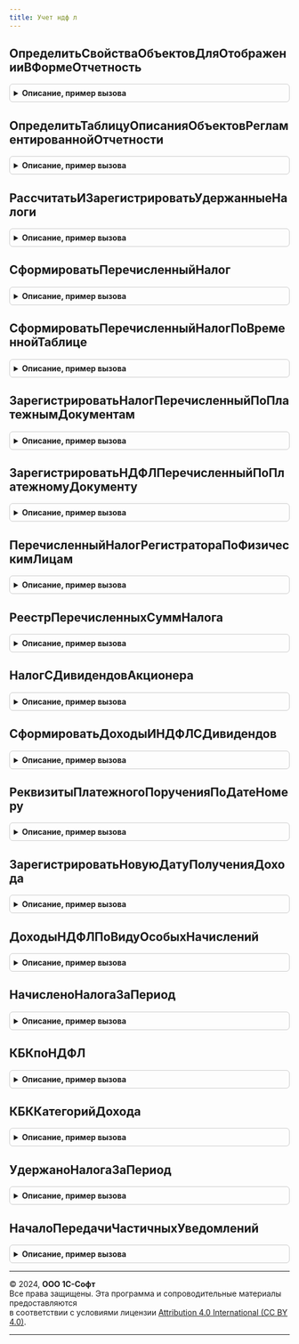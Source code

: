 ```yaml
---
title: Учет ндф л
---
```



## ОпределитьСвойстваОбъектовДляОтображенииВФормеОтчетность
<details style="margin: 1em 0; padding: 0.5em; border: 1px solid #ccc; border-radius: 6px;">

<summary style="font-weight: bold; cursor: pointer;">Описание, пример вызова</summary>

```bsl

// Процедура переопределяет свойства объекта, с которыми он будет отображен в форме Отчетность.
// Параметры:
//  СвойстваОбъектов - ТаблицаЗначений - (см. РегламентированнаяОтчетностьПереопределяемый.ОпределитьСвойстваОбъектовДляОтображенииВФормеОтчетность)
Процедура ОпределитьСвойстваОбъектовДляОтображенииВФормеОтчетность(СвойстваОбъектов) Экспорт
```

Пример вызова
```bsl
УчетНДФЛ.ОпределитьСвойстваОбъектовДляОтображенииВФормеОтчетность(СвойстваОбъектов) 
```
</details>

## ОпределитьТаблицуОписанияОбъектовРегламентированнойОтчетности
<details style="margin: 1em 0; padding: 0.5em; border: 1px solid #ccc; border-radius: 6px;">

<summary style="font-weight: bold; cursor: pointer;">Описание, пример вызова</summary>

```bsl

// Определяет свойства, касающиеся общих свойств объектов конфигураций-потребителей для отображения в форме Отчетность
// и возможности создания новый объектов из формы Отчетность.
//
// Параметры:
//  ТаблицаОписания  - ТаблицаЗначений -  (см. РегламентированнаяОтчетностьПереопределяемый.ОпределитьТаблицуОписанияОбъектовРегламентированнойОтчетности)
//
Процедура ОпределитьТаблицуОписанияОбъектовРегламентированнойОтчетности(ТаблицаОписания) Экспорт
```

Пример вызова
```bsl
УчетНДФЛ.ОпределитьТаблицуОписанияОбъектовРегламентированнойОтчетности(ТаблицаОписания) 
```
</details>

## РассчитатьИЗарегистрироватьУдержанныеНалоги
<details style="margin: 1em 0; padding: 0.5em; border: 1px solid #ccc; border-radius: 6px;">

<summary style="font-weight: bold; cursor: pointer;">Описание, пример вызова</summary>

```bsl

// Предназначена для расчета и регистрации НДФЛ удержанного
// по записанным в учете данным и по переданным данным о выплатах.
//
// Параметры:
//      Ссылка - ДокументСсылка - ссылка на документ-регистратор.
//		Движения - коллекция движений регистратора.
//		Отказ - булево - признак отказа от заполнения движений.
//		Организация - СправочникСсылка.Организации - должно быть непустым значением.
//		ДатаОперации - дата - дата, которой будет зарегистрировано движение, должно быть непустым значением.
//      МенеджерТаблиц - МенеджерВременныхТаблиц - должен содержать временную таблицу с данными о выплатах
//                                                 ВТСписокСотрудников с колонками:
//				ФизическоеЛицо: должно быть непустым
//          	СуммаВыплаты.
//          	ДокументОснование, необязательная
//          	СуммаНачисленная, необязательная
//          	СуммаВыплаченная, необязательная
//		Записывать - булево - признак того, надо ли записывать движения сразу, или они будут записаны позже.
//		ПериодРегистрации - дата -
//		ОкончательныйРасчет - булево - признак того, является ли выплата, для которой рассчитывается удержанный налог, выплатой "под расчет".
//		РегистрироватьПеречислениеНДФЛ - булево - признак того, надо ли помимо удержанного вписывать еще и перечисленный налог.
//		ДатаПолученияДохода - дата -
//
//  Формирует движения по регистрам подсистемы.
//
Процедура РассчитатьИЗарегистрироватьУдержанныеНалоги(Ссылка, Движения, Отказ, Организация, ДатаОперации, МенеджерТаблиц, Записывать = Ложь, ПериодРегистрации = Неопределено, ОкончательныйРасчет = Истина, РегистрироватьПеречислениеНДФЛ = Истина, ДатаПолученияДохода = Неопределено) Экспорт
```

Пример вызова
```bsl
УчетНДФЛ.РассчитатьИЗарегистрироватьУдержанныеНалоги(Ссылка, Движения, Отказ, Организация, ДатаОперации, МенеджерТаблиц, Записывать, ПериодРегистрации, ОкончательныйРасчет, РегистрироватьПеречислениеНДФЛ, ДатаПолученияДохода);
```
</details>

## СформироватьПеречисленныйНалог
<details style="margin: 1em 0; padding: 0.5em; border: 1px solid #ccc; border-radius: 6px;">

<summary style="font-weight: bold; cursor: pointer;">Описание, пример вызова</summary>

```bsl

// Формирует движения по регистрам подсистемы.
// Параметры:
//      Ссылка - ДокументСсылка - ссылка на документ-регистратор.
//		Движения - коллекция движений регистратора.
//		Отказ - булево - признак отказа от заполнения движений.
//		Организация - СправочникСсылка.Организации - должно быть непустым значением.
//		ДатаОперации - дата - дата, которой будет зарегистрировано движение.
//		ПеречисленныйНалог - ТаблицаЗначений - таблица значений с колонками.
//				МесяцНалоговогоПериода - тип Дата (необязательно).
//				Сумма
//				ПлатежноеПоручениеНомер - тип Строка (необязательно).
//				ПлатежноеПоручениеДата - тип Дата (необязательно).
//      ФизическиеЛица - Массив - массив физических лиц (необязательно), если не задан, перечисленная
//						сумма будет распределена по всем физлицам организации.
//		РегистрацияВНалоговомОргане - необязательный, если не задан, то будет использоваться регистрация для организации.
//		Записывать - булево - признак того, надо ли записывать движения сразу, или они будут записаны позже.
//		Ставка - ПеречислениеСсылка.НДФЛСтавки - ставка по которой уплачен налог, необязательная.
//
Процедура СформироватьПеречисленныйНалог(Ссылка, Движения, Отказ, Организация, ДатаОперации, ПеречисленныйНалог, ФизическиеЛица = Неопределено, РегистрацияВНалоговомОргане = Неопределено, Записывать = Ложь, Ставка = Неопределено) Экспорт
```

Пример вызова
```bsl
УчетНДФЛ.СформироватьПеречисленныйНалог(Ссылка, Движения, Отказ, Организация, ДатаОперации, ПеречисленныйНалог, ФизическиеЛица, РегистрацияВНалоговомОргане, Записывать, Ставка);
```
</details>

## СформироватьПеречисленныйНалогПоВременнойТаблице
<details style="margin: 1em 0; padding: 0.5em; border: 1px solid #ccc; border-radius: 6px;">

<summary style="font-weight: bold; cursor: pointer;">Описание, пример вызова</summary>

```bsl

// Формирует движения по регистрам подсистемы.
// Параметры:
//		Движения - коллекция движений регистратора.
//		Отказ - признак отказа от заполнения движений.
//		Организация - СправочникСсылка.Организации - должно быть непустым значением.
//		ДатаОперации - дата - дата, которой будет зарегистрировано движение.
//		ПеречисленныйНалог - МенеджерВременныхТаблиц, который содержит вр. таблицу ВТНалогПеречисленный с полями
//				ФизическоеЛицо: должно быть непустым
//  	       	Ставка: должно быть непустым
//				МесяцНалоговогоПериода: должно быть непустым.
//				Сумма
//				РеквизитыПлатежногоПоручения: тип Строка.
//				РегистрацияВНалоговомОргане: тип СправочникСсылка.РегистрацииВНалоговомОргане
//				ВключатьВДекларациюПоНалогуНаПрибыль: тип Булево
//				ИсчисленоПоДивидендам: тип Булево
//		Записывать - булево - признак того, надо ли записывать движения сразу, или они будут записаны позже.
//
Процедура СформироватьПеречисленныйНалогПоВременнойТаблице(Движения, Отказ, Организация, ДатаОперации, ПеречисленныйНалог, Записывать = Ложь) Экспорт
```

Пример вызова
```bsl
УчетНДФЛ.СформироватьПеречисленныйНалогПоВременнойТаблице(Движения, Отказ, Организация, ДатаОперации, ПеречисленныйНалог, Записывать);
```
</details>

## ЗарегистрироватьНалогПеречисленныйПоПлатежнымДокументам
<details style="margin: 1em 0; padding: 0.5em; border: 1px solid #ccc; border-radius: 6px;">

<summary style="font-weight: bold; cursor: pointer;">Описание, пример вызова</summary>

```bsl

// Формирует движения по перечисленному НДФЛ по данным об удержанных платежными документами налогах.
// Параметры:
//		Движения - коллекция движений регистратора.
//		Отказ - булево - признак отказа от заполнения движений.
//		Организация - СправочникСсылка.Организации - должно быть непустым значением.
//		ДатаОперации - дата - дата, которой будет зарегистрировано движение, должно быть непустым значением.
//		ДанныеПлатежа - структура с полями:
//				ПлатежноеПоручениеНомер - тип Строка;
//				ПлатежноеПоручениеДата - тип Дата;
//				ПлатежныеДокументы - массив ссылок на документы выплаты зарплаты.
//      ФизическиеЛица - Массив - массив физических лиц (необязательно),
//			если задан - движения будут сформированы только по переданным физическим лицам.
//		РегистрацияВНалоговомОргане - Массив - массив элементов справочника РегистрацииВНалоговомОргане, необязательный,
//			если задан - движения будут сформированы только по переданным регистрациям.
//		Записывать - булево - признак того, надо ли записывать движения сразу, или они будут записаны позже.
//
Процедура ЗарегистрироватьНалогПеречисленныйПоПлатежнымДокументам(Движения, Отказ, Организация, ДатаОперации, ДанныеПлатежа, ФизическиеЛица = Неопределено, РегистрацияВНалоговомОргане = Неопределено, Записывать = Ложь) Экспорт
```

Пример вызова
```bsl
УчетНДФЛ.ЗарегистрироватьНалогПеречисленныйПоПлатежнымДокументам(Движения, Отказ, Организация, ДатаОперации, ДанныеПлатежа, ФизическиеЛица, РегистрацияВНалоговомОргане, Записывать);
```
</details>

## ЗарегистрироватьНДФЛПеречисленныйПоПлатежномуДокументу
<details style="margin: 1em 0; padding: 0.5em; border: 1px solid #ccc; border-radius: 6px;">

<summary style="font-weight: bold; cursor: pointer;">Описание, пример вызова</summary>

```bsl

// Формирует движения по перечисленному НДФЛ с учетом зарегистрированных ранее авансов по налогу.
// Параметры:
//		Движения - коллекция движений регистратора.
//		Отказ - булево - признак отказа от заполнения движений.
//		Организация - СправочникСсылка.Организации - должно быть непустым значением.
//		ДатаОперации - дата.
//		РеквизитыПлатежногоПоручения - строка.
//		Записывать - булево - признак того, надо ли записывать движения сразу, или они будут записаны позже.
//
Процедура ЗарегистрироватьНДФЛПеречисленныйПоПлатежномуДокументу(Движения, Отказ, Организация, ДатаОперации, РеквизитыПлатежногоПоручения, Записывать = Ложь) Экспорт
```

Пример вызова
```bsl
УчетНДФЛ.ЗарегистрироватьНДФЛПеречисленныйПоПлатежномуДокументу(Движения, Отказ, Организация, ДатаОперации, РеквизитыПлатежногоПоручения, Записывать);
```
</details>

## ПеречисленныйНалогРегистратораПоФизическимЛицам
<details style="margin: 1em 0; padding: 0.5em; border: 1px solid #ccc; border-radius: 6px;">

<summary style="font-weight: bold; cursor: pointer;">Описание, пример вызова</summary>

```bsl

// Предназначена для получения сумм перечисленного налога, зарегистрированных документом, в разрезе физических лиц.
// Параметры:
//      Регистратор - ДокументСсылка - регистратор, для которого выполняется чтение движений.
//
//  Возвращаемое значение:
//  	таблица значений с колонками
//			ФизическоеЛицо - СправочникСсылка.ФизическиеЛица -
//			Сумма - число -
//
Функция ПеречисленныйНалогРегистратораПоФизическимЛицам(Регистратор) Экспорт
```

Пример вызова
```bsl
Результат = УчетНДФЛ.ПеречисленныйНалогРегистратораПоФизическимЛицам(Регистратор) 
```
</details>

## РеестрПеречисленныхСуммНалога
<details style="margin: 1em 0; padding: 0.5em; border: 1px solid #ccc; border-radius: 6px;">

<summary style="font-weight: bold; cursor: pointer;">Описание, пример вызова</summary>

```bsl

// Готовит печатную форму.
// Параметры:
//		РеквизитыПлатежа - таблица значений с колонками.
//				Организация - СправочникСсылка.Организации - должно быть непустым значением.
//				МесяцНалоговогоПериода - дата - должно быть непустым значением.
//				ДатаПлатежа - дата - должно быть непустым значением.
//				ПлатежноеПоручениеНомер - строка (необязательно).
//				ПлатежноеПоручениеДата - дата (необязательно).
//              РегистрацияВНалоговомОргане - СправочникСсылка.РегистрацииВНалоговомОргане  (необязательно)
//              ГлавныйБухгалтер - СправочникСсылка.ФизическиеЛица (необязательно)
//              Бухгалтер - СправочникСсылка.ФизическиеЛица (необязательно)
//
//  Возвращаемое значение:
//		табличный документ.
//
Функция РеестрПеречисленныхСуммНалога(РеквизитыПлатежа) Экспорт
```

Пример вызова
```bsl
Результат = УчетНДФЛ.РеестрПеречисленныхСуммНалога(РеквизитыПлатежа) 
```
</details>

## НалогСДивидендовАкционера
<details style="margin: 1em 0; padding: 0.5em; border: 1px solid #ccc; border-radius: 6px;">

<summary style="font-weight: bold; cursor: pointer;">Описание, пример вызова</summary>

```bsl

// Выполняет расчет налога с дивидендов для одного акционера.
//
// Параметры:
//		ДатаПолученияДохода - дата.
//		Организация - СправочникСсылка.Организации - должно быть непустым значением.
//		Акционер - СправочникСсылка.ФизическиеЛица - должно быть непустым.
//		Начислено - число - сумма дивидендов.
//		ВычетПоНДФЛ - число - сумма вычета.
//		КатегорияДивидендов - ПеречислениеСсылка.КатегорииДоходовНДФЛ - категория, определяющая порядок исчисления и ставку налога.
//		ИсключаемыйРегистратор - ДокументСсылка - документ, для которого производится расчет
//
//  Возвращаемое значение:
//		структура, содержит два значения: НДФЛ и НДФЛСПревышения.
//
Функция НалогСДивидендовАкционера(ДатаПолученияДохода, Организация, Акционер, Начислено, ВычетПоНДФЛ, КатегорияДивидендов = Неопределено, ИсключаемыйРегистратор = Неопределено) Экспорт
```

Пример вызова
```bsl
Результат = УчетНДФЛ.НалогСДивидендовАкционера(ДатаПолученияДохода, Организация, Акционер, Начислено, ВычетПоНДФЛ, КатегорияДивидендов, ИсключаемыйРегистратор);
```
</details>

## СформироватьДоходыИНДФЛСДивидендов
<details style="margin: 1em 0; padding: 0.5em; border: 1px solid #ccc; border-radius: 6px;">

<summary style="font-weight: bold; cursor: pointer;">Описание, пример вызова</summary>

```bsl

// Выполняет регистрацию доходов по дивидендам и налога с этих доходов.
//
// Параметры:
//		Регистратор - ДокументСсылка -
//		Движения - коллекция движений либо структура с наборами записей регистратора.
//		Отказ - булево - признак отказа от заполнения движений.
//		Организация - СправочникСсылка.Организации - должно быть непустым значением.
//		ДатаВыплаты - дата - дата, которой будет зарегистрировано движение.
//		Дивиденды - ТаблицаЗначений - содержит, как минимум, колонки:
//			Акционер
//			Начислено
//			ВычетПоНДФЛ
//			НДФЛ
//			НДФЛСПревышения
//			НалогНаПрибыльКЗачету
//			НалогСДивидендовУплаченныйЗаРубежом
//		ВключатьВДекларациюПоНалогуНаПрибыль - булево -
//		РегистрироватьУдержаниеПеречислениеНДФЛ - булево - признак того, что необходимо зарегистрировать удержание и перечисление НДФЛ
//		ДатаПлатежа - дата -
//		РеквизитыПлатежа - строка - реквизиты платежного поручения на перечисление налога.
//		Записывать - булево - признак того, надо ли записывать движения сразу, или они будут записаны позже.
//
Процедура СформироватьДоходыИНДФЛСДивидендов(Регистратор, Движения, Отказ, Организация, ДатаВыплаты, Дивиденды, ВключатьВДекларациюПоНалогуНаПрибыль, РегистрироватьУдержаниеПеречислениеНДФЛ = Ложь, ДатаПлатежа = Неопределено, РеквизитыПлатежа = "", Записывать = Ложь) Экспорт
```

Пример вызова
```bsl
УчетНДФЛ.СформироватьДоходыИНДФЛСДивидендов(Регистратор, Движения, Отказ, Организация, ДатаВыплаты, Дивиденды, ВключатьВДекларациюПоНалогуНаПрибыль, РегистрироватьУдержаниеПеречислениеНДФЛ, ДатаПлатежа, РеквизитыПлатежа, Записывать);
```
</details>

## РеквизитыПлатежногоПорученияПоДатеНомеру
<details style="margin: 1em 0; padding: 0.5em; border: 1px solid #ccc; border-radius: 6px;">

<summary style="font-weight: bold; cursor: pointer;">Описание, пример вызова</summary>

```bsl

// Формирует строку-описание для идентификации платежа.
//
// Параметры:
//		ДатаПП - дата.
//		НомерПП - строка.
//
//  Возвращаемое значение:
//		строка для записи в движения.
//
Функция РеквизитыПлатежногоПорученияПоДатеНомеру(ДатаПП, НомерПП) Экспорт
```

Пример вызова
```bsl
Результат = УчетНДФЛ.РеквизитыПлатежногоПорученияПоДатеНомеру(ДатаПП, НомерПП) 
```
</details>

## ЗарегистрироватьНовуюДатуПолученияДохода
<details style="margin: 1em 0; padding: 0.5em; border: 1px solid #ccc; border-radius: 6px;">

<summary style="font-weight: bold; cursor: pointer;">Описание, пример вызова</summary>

```bsl

// Переносит ранее зарегистрированный доход на новую дату получения дохода
// Параметры:
//		Регистратор - ДокументСсылка - документ выплаты
//		МенеджерВременныхТаблиц - МенеджерВременныхТаблиц - должен содержать временные таблицы
//      	ВТСписокСотрудников, с данными о выплатах вида:
//				ФизическоеЛицо: должно быть непустым
//          	СуммаВыплаты.
//          	ДокументОснование, необязательная
//          	СтатьяФинансирования, необязательная
//          	СтатьяРасходов, необязательная
//          	СуммаНачисленная, необязательная
//          	СуммаВыплаченная, необязательная,
//			Если колонки СуммаНачисленная, СуммаВыплаченная отсутствуют, возможная частичная выплата не будет учтена.
//		Движения - коллекция движений регистратора.
//		ДатаВыплаты - дата - новая дата получения дохода.
//		ДатаОперации - дата - дата, которой будет зарегистрировано движение.
//		Отказ - признак отказа от заполнения движений.
//
Процедура ЗарегистрироватьНовуюДатуПолученияДохода(Регистратор, Движения, МенеджерВременныхТаблиц, ДатаВыплаты, ДатаОперации, Отказ , Записывать = Ложь) Экспорт
```

Пример вызова
```bsl
УчетНДФЛ.ЗарегистрироватьНовуюДатуПолученияДохода(Регистратор, Движения, МенеджерВременныхТаблиц, ДатаВыплаты, ДатаОперации, Отказ, Записывать);
```
</details>

## ДоходыНДФЛПоВидуОсобыхНачислений
<details style="margin: 1em 0; padding: 0.5em; border: 1px solid #ccc; border-radius: 6px;">

<summary style="font-weight: bold; cursor: pointer;">Описание, пример вызова</summary>

```bsl

// Формирует перечень кодов дохода, соответствующих переданному виду договора ГПХ: авторскому или на оказание услуг.
//
// Параметры:
//		ВидНачисления - ПеречислениеСсылка.ВидыОсобыхНачисленийИУдержаний - описание вида договора ГПХ.
//
//  Возвращаемое значение:
//		массив значений типа СправочникСсылка.ВидыДоходовНДФЛ.
//
Функция ДоходыНДФЛПоВидуОсобыхНачислений(ВидНачисления) Экспорт
```

Пример вызова
```bsl
Результат = УчетНДФЛ.ДоходыНДФЛПоВидуОсобыхНачислений(ВидНачисления) 
```
</details>

## НачисленоНалогаЗаПериод
<details style="margin: 1em 0; padding: 0.5em; border: 1px solid #ccc; border-radius: 6px;">

<summary style="font-weight: bold; cursor: pointer;">Описание, пример вызова</summary>

```bsl

// Формирует таблицу сумм начисленного налога в разрезе регистраторов и регистраций в ИФНС.
//
// Параметры:
//		Организация - СправочникСсылка.Организации - должно быть непустым значением.
//		НачалоПериода - дата -
//		ОкончаниеПериода - дата -
//		МесяцНалоговогоПериода - дата - дата, определяющая месяц (необязательный).
//
//  Возвращаемое значение:
//		таблица значений с колонками
//			Регистратор - ДокументСсылка
//			РегистрацияВНалоговомОргане - СправочникСсылка.РегистрацииВНалоговомОргане
//			КодНалоговогоОргана - строка
//			КПП - строка
//			КодПоОКТМО - строка
//			Сумма
//			СуммаСПревышения
//
Функция НачисленоНалогаЗаПериод(Организация, НачалоПериода, ОкончаниеПериода, МесяцНалоговогоПериода = Неопределено) Экспорт
```

Пример вызова
```bsl
Результат = УчетНДФЛ.НачисленоНалогаЗаПериод(Организация, НачалоПериода, ОкончаниеПериода, МесяцНалоговогоПериода);
```
</details>

## КБКпоНДФЛ
<details style="margin: 1em 0; padding: 0.5em; border: 1px solid #ccc; border-radius: 6px;">

<summary style="font-weight: bold; cursor: pointer;">Описание, пример вызова</summary>

```bsl

// Собирает все КБК в одном месте.
//
// Параметры:
//		ОтчетныйПериод - дата -
//
//  Возвращаемое значение:
//		структура, содержащая строки КБК, с именами
//			Основной
//			СПревышения
//			Дивиденды
//			ДивидендыСПревышения
//			ПоОблигациям
//
Функция КБКпоНДФЛ(ОтчетныйПериод) Экспорт
```

Пример вызова
```bsl
Результат = УчетНДФЛ.КБКпоНДФЛ(ОтчетныйПериод) 
```
</details>

## КБККатегорийДохода
<details style="margin: 1em 0; padding: 0.5em; border: 1px solid #ccc; border-radius: 6px;">

<summary style="font-weight: bold; cursor: pointer;">Описание, пример вызова</summary>

```bsl

// Сопоставляет категориям доходов КБК.
//
// Параметры:
//		ОтчетныйПериод - дата -
//
//  Возвращаемое значение:
//		ТаблицаЗначений с колонками
//			КатегорияДохода
//			КБК
//
Функция КБККатегорийДохода(ОтчетныйПериод) Экспорт
```

Пример вызова
```bsl
Результат = УчетНДФЛ.КБККатегорийДохода(ОтчетныйПериод) 
```
</details>

## УдержаноНалогаЗаПериод
<details style="margin: 1em 0; padding: 0.5em; border: 1px solid #ccc; border-radius: 6px;">

<summary style="font-weight: bold; cursor: pointer;">Описание, пример вызова</summary>

```bsl

// Формирует таблицу сумм удержанного налога в разрезе КБК, сроков перечисления и регистраций в ИФНС.
//
// Параметры:
//		Организация - СправочникСсылка.Организации - должно быть непустым значением.
//		НачалоПериода - дата -
//		ОкончаниеПериода - дата -
//		ПолучатьДанныеПоВсемуЮрлицу - булево -
//		ДляЕНП - булево - если равно Истина, используются особый отбор данных и расчет срока перечисления налога;
//                        если равно Ложь, данные об удержанном налоге без затей читаются из данных учета.
//
//  Возвращаемое значение:
//		таблица значений с колонками
//			Организация - СправочникСсылка.Организации - может быть как головной, так и ОП
//			РегистрацияВНалоговомОргане - СправочникСсылка.РегистрацииВНалоговомОргане
//			СрокПеречисленияНалога - дата
//			КБК - строка
//			Сумма
//
Функция УдержаноНалогаЗаПериод(Организация, НачалоПериода, ОкончаниеПериода, ПолучатьДанныеПоВсемуЮрлицу = Ложь, ДляЕНП = Истина) Экспорт
```

Пример вызова
```bsl
Результат = УчетНДФЛ.УдержаноНалогаЗаПериод(Организация, НачалоПериода, ОкончаниеПериода, ПолучатьДанныеПоВсемуЮрлицу, ДляЕНП);
```
</details>

## НачалоПередачиЧастичныхУведомлений
<details style="margin: 1em 0; padding: 0.5em; border: 1px solid #ccc; border-radius: 6px;">

<summary style="font-weight: bold; cursor: pointer;">Описание, пример вызова</summary>

```bsl

// Возвращает дату вступления в силу положений Федерального закона от 31.07.2023 № 389-ФЗ в части представления налоговых уведомлений дважды в месяц.
//
// Возвращаемое значение:
//   дата
//
Функция НачалоПередачиЧастичныхУведомлений() Экспорт
```

Пример вызова
```bsl
Результат = УчетНДФЛ.НачалоПередачиЧастичныхУведомлений() 
```
</details>

---

© 2024, **ООО 1С-Софт**  
Все права защищены. Эта программа и сопроводительные материалы предоставляются  
в соответствии с условиями лицензии [Attribution 4.0 International (CC BY 4.0)](https://creativecommons.org/licenses/by/4.0/legalcode).

---
